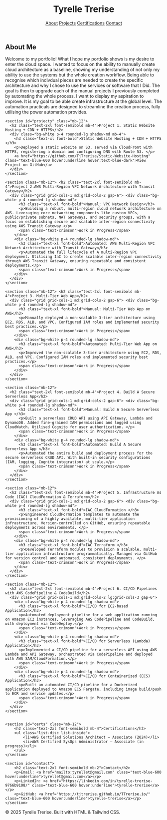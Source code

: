 <!DOCTYPE html>
<html lang="en">
<head>
  <meta charset="UTF-8">
  <meta name="viewport" content="width=device-width, initial-scale=1.0">
  <title>Tyrelle Trerise | Cloud Engineer Portfolio</title>
  <link href="https://cdn.jsdelivr.net/npm/tailwindcss@2.2.19/dist/tailwind.min.css" rel="stylesheet">
  <!-- Custom CSS for the crimson color -->
  <style>
    .text-crimson {
      color: #dc143c;
    }
    /* A slightly darker blue for hover, similar to blue-600 */
    .hover\:text-blue-dark:hover {
        color: #2563eb;
    }
  </style>
</head>
<body class="bg-gray-100 text-gray-800 font-sans">
  <header class="bg-white shadow-md sticky top-0 z-50">
    <div class="max-w-5xl mx-auto p-4 flex justify-between items-center">
      <h1 class="text-xl font-bold">Tyrelle Trerise</h1>
      <nav>
        <a href="#about" class="mr-4 hover:text-blue-500">About</a>
        <a href="#projects" class="mr-4 hover:text-blue-500">Projects</a>
        <a href="#certs" class="mr-4 hover:text-blue-500">Certifications</a>
        <a href="#contact" class="hover:text-blue-500">Contact</a>
      </nav>
    </div>
  </header>

  <main class="max-w-5xl mx-auto px-4 py-8">
    <section id="about" class="mb-12">
      <h2 class="text-2xl font-semibold mb-2">About Me</h2>
      <p>
      Welcome to my portfolio! What I hope my portfolio shows is my desire to enter the cloud space. I wanted to focus on the ability to manually create cloud architecture as a baseline, showing my understanding of not only my ability to use the systems but the whole creation workflow. Being able to recognise which indivdual pieces are needed to create the specific architecture and why I chose to use the services or software that I Did. The goal is then to upgrade each of the manual projects I previously completed by automating the whole process. I want to display my aspiration to improve. It is my goal to be able create infrastructure at the global level. The automation practicals are designed to streamline the creation process, fully utilising the power automation provides.
    </section>

    <section id="projects" class="mb-12">
      <h2 class="text-2xl font-semibold mb-4">Project 1. Static Website Hosting + CDN + HTTPS</h2>
      <div class="bg-white p-4 rounded-lg shadow-md mb-4">
        <h3 class="text-xl font-bold">Static Website Hosting + CDN + HTTPS </h3>
        <p>Deployed a static website on S3, served via CloudFront with HTTPS, registering a domain and configuring DNS with Route 53. </p>
        <a href="https://github.com/TjTrerise/Static-Website-Hosting" class="text-blue-600 hover:underline hover:text-blue-dark">View Project on GitHub</a>
      </div>
    </section>

    <section class="mb-12"> <h2 class="text-2xl font-semibold mb-4">Project 2.AWS Multi-Region VPC Network Architecture with Transit Gateway</h2>
      <div class="grid grid-cols-1 md:grid-cols-2 gap-6"> <div class="bg-white p-4 rounded-lg shadow-md">
          <h3 class="text-xl font-bold">Manual: VPC Network Design</h3>
          <p>Building a robust, multi-region cloud network architecture on AWS. Leveraging core networking components like custom VPCs, public/private subnets, NAT Gateways, and security groups, with a focus on establishing secure and scalable inter-region connectivity using AWS Transit Gateway.</p>
          <span class="text-crimson">Work in Progress</span>
        </div>
        <div class="bg-white p-4 rounded-lg shadow-md">
          <h3 class="text-xl font-bold">Automated: AWS Multi-Region VPC Network Architecture with Transit Gateway</h3>
          <p>Automated the full lifecycle of A multi-Region VPC deployment. Utilising IaC to create scalable inter-region connectivity through AWS Transit Gateway, ensuring repeatable and consistent deployments.</p>
          <span class="text-crimson">Work in Progress</span>
        </div>
      </div>
    </section>

    <section class="mb-12"> <h2 class="text-2xl font-semibold mb-4">Project 3. Multi-Tier Web App</h2>
      <div class="grid grid-cols-1 md:grid-cols-2 gap-6"> <div class="bg-white p-4 rounded-lg shadow-md">
          <h3 class="text-xl font-bold">Manual: Multi-Tier Web App on AWS</h3>
          <p>Manually deployed a non-scalable 3-tier architecture using EC2, RDS, ALB, and VPC. Configured IAM roles and implemented security best practices.</p>
          <span class="text-crimson">Work in Progress</span>
        </div>
        <div class="bg-white p-4 rounded-lg shadow-md">
          <h3 class="text-xl font-bold">Automated: Multi-Tier Web App on AWS</h3>
          <p>Improved the non-scalable 3-tier architecture using EC2, RDS, ALB, and VPC. Configured IAM roles and implemented security best practices.</p>
          <span class="text-crimson">Work in Progress</span>
        </div>
      </div>
    </section>

    <section class="mb-12">
      <h2 class="text-2xl font-semibold mb-4">Project 4. Build A Secure Serverless App</h2>
      <div class="grid grid-cols-1 md:grid-cols-2 gap-6"> <div class="bg-white p-4 rounded-lg shadow-md">
          <h3 class="text-xl font-bold">Manual: Build A Secure Serverless App </h3>
          <p>Built a serverless CRUD API using API Gateway, Lambda and DynamoDB. Added fine-grained IAM permissions and logged using CloudWatch. Utilised Cognito for user authentication. </p>
          <span class="text-crimson">Work in Progress</span>
        </div>
        <div class="bg-white p-4 rounded-lg shadow-md">
          <h3 class="text-xl font-bold">Automated: Build A Secure Serverless App </h3>
          <p>Automated the entire build and deployment process for the secure serverless CRUD API. With built-in security configurations (IAM, logging, Cognito integration) at scale.</p>
          <span class="text-crimson">Work in Progress</span>
        </div>
      </div>
    </section>

    <section class="mb-12">
      <h2 class="text-2xl font-semibold mb-4">Project 5. Infrastructure As Code (IAC) CloudFormation & Terraform</h2>
      <div class="grid grid-cols-1 md:grid-cols-2 gap-6"> <div class="bg-white p-4 rounded-lg shadow-md">
          <h3 class="text-xl font-bold">IAC CloudFormation </h3>
          <p>Engineered CloudFormation templates to automate the provisioning of a highly available, multi-tier application infrastructure. Version-controlled on GitHub, ensuring repeatable deployments across environments. </p>
          <span class="text-crimson">Work in Progress</span>
        </div>
        <div class="bg-white p-4 rounded-lg shadow-md">
          <h3 class="text-xl font-bold">IAC Terraform </h3>
          <p>Developed Terraform modules to provision a scalable, multi-tier application infrastructure programmatically. Managed via GitHub for version control and automated, consistent deployments. </p>
          <span class="text-crimson">Work in Progress</span>
        </div>
      </div>
    </section>

    <section class="mb-12">
      <h2 class="text-2xl font-semibold mb-4">Project 6. CI/CD Pipelines with AWS CodePipeline & CodeBuild</h2>
      <div class="grid grid-cols-1 md:grid-cols-2 lg:grid-cols-3 gap-6">
        <div class="bg-white p-4 rounded-lg shadow-md">
          <h3 class="text-xl font-bold">CI/CD for EC2-based Application</h3>
          <p>Automated deployment pipeline for a web application running on Amazon EC2 instances, leveraging AWS CodePipeline and CodeBuild, with deployment via CodeDeploy.</p>
          <span class="text-crimson">Work in Progress</span>
        </div>
        <div class="bg-white p-4 rounded-lg shadow-md">
          <h3 class="text-xl font-bold">CI/CD for Serverless (Lambda) Application</h3>
          <p>Implemented a CI/CD pipeline for a serverless API using AWS Lambda and API Gateway, orchestrated via CodePipeline and deployed with AWS SAM/CloudFormation.</p>
          <span class="text-crimson">Work in Progress</span>
        </div>
        <div class="bg-white p-4 rounded-lg shadow-md">
          <h3 class="text-xl font-bold">CI/CD for Containerized (ECS) Application</h3>
          <p>Built an automated CI/CD pipeline for a Dockerized application deployed to Amazon ECS Fargate, including image build/push to ECR and service updates.</p>
          <span class="text-crimson">Work in Progress</span>
        </div>
      </div>
    </section>


    <section id="certs" class="mb-12">
        <h2 class="text-2xl font-semibold mb-4">Certifications</h2>
        <ul class="list-disc list-inside">
            <li>AWS Certified Solutions Architect – Associate (2024)</li>
            <li>AWS Certified SysOps Administrator – Associate (in progress)</li>
        </ul>
    </section>

    <section id="contact">
        <h2 class="text-2xl font-semibold mb-2">Contact</h2>
        <p>Email: <a href="mailto:tyrellet@gmail.com" class="text-blue-600 hover:underline">tyrellet@gmail.com</a></p>
        <p>LinkedIn: <a href="https://linkedin.com/in/tyrelle-trerise-9766b9108/" class="text-blue-600 hover:underline">tyrelle-trerise</a></p>
        <p>GitHub: <a href="https://tjtrerise.github.io/TTrerise.io/" class="text-blue-600 hover:underline">tyrelle-trerise</a></p>
    </section>
  </main>

  <footer class="text-center py-6 text-sm text-gray-500">
    &copy; 2025 Tyrelle Trerise. Built with HTML & Tailwind CSS.
  </footer>
</body>
</html>

